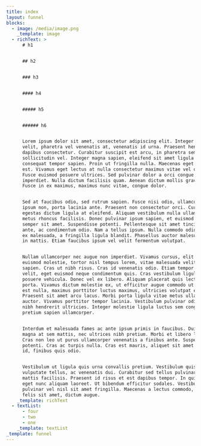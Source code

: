 ```yaml
---
title: index
layout: funnel
blocks:
  - image: /media/image.png
    _template: image
  - richText: >
      # h1


      ## h2


      ### h3


      #### h4


      ##### h5


      ###### h6


      Lorem ipsum dolor sit amet, consectetur adipiscing elit. Integer quam
      velit, pharetra vel venenatis at, venenatis id urna. Praesent hendrerit
      dapibus consectetur. Curabitur suscipit est arcu, in pharetra sem
      sollicitudin vel. Integer magna sapien, eleifend sit amet ligula id,
      consequat tempor sapien. Proin ut fringilla nulla. Maecenas eget risus
      est. Vivamus eget lectus at nulla consectetur maximus vitae vel odio.
      Fusce euismod posuere ultrices. Sed pulvinar dolor a orci congue
      imperdiet. Nulla dictum facilisis quam. Aenean dictum mollis gravida.
      Fusce in ex maximus, maximus nunc vitae, congue dolor.


      Sed at faucibus odio, sed rutrum sapien. Fusce nisi odio, ullamcorper id
      ipsum non, porta lacinia ante. Praesent non consectetur orci. Curabitur
      egestas dictum ligula at eleifend. Aliquam vestibulum nulla ullamcorper
      metus rhoncus facilisis. Donec pulvinar ipsum sapien, et euismod dui
      semper sit amet. Suspendisse potenti. Pellentesque sit amet tincidunt
      ante, ac condimentum odio. Nam a tellus ipsum. Nulla commodo odio sit amet
      ex malesuada, a fringilla ligula blandit. Phasellus auctor malesuada nisl
      in mattis. Etiam faucibus ipsum vel velit fermentum volutpat.


      Nullam ullamcorper nec augue non imperdiet. Vivamus cursus, elit ut
      euismod molestie, tortor nisl tempus lorem, vitae malesuada velit ipsum ac
      sapien. Cras ut nibh risus. Cras id venenatis odio. Etiam tempor est
      velit, eget euismod neque condimentum quis. Cras vestibulum ligula ut
      posuere vehicula. Donec vel ex libero. Aliquam placerat quis lectus id
      porta. Vivamus dictum molestie ex, ut efficitur augue commodo ut. Etiam
      est nulla, maximus porttitor luctus maximus, ultricies volutpat est.
      Praesent sit amet arcu lacus. Morbi porta ligula vitae metus ullamcorper
      auctor. Vivamus porttitor tempor lacinia. Vestibulum pulvinar odio nec
      nibh hendrerit ultricies. Integer molestie ligula luctus sem congue, ac
      pretium sapien ullamcorper.


      Interdum et malesuada fames ac ante ipsum primis in faucibus. Duis cursus
      magna at sem mattis, nec ultrices nibh pretium. Morbi et libero lorem.
      Cras non leo ut purus ullamcorper venenatis a finibus ante. Suspendisse
      potenti. Cras ac turpis nulla. Cras est mauris, aliquet sit amet semper
      id, finibus quis odio.


      Vestibulum ut ligula quis urna convallis pretium. Vestibulum quis
      vulputate tellus, ac venenatis dui. Curabitur sed tellus pulvinar elit
      mattis facilisis. Praesent id risus et est dapibus tempor. In quis arcu
      eget nunc aliquam laoreet. Ut bibendum efficitur sodales. Vestibulum
      pulvinar vel nisl sit amet fringilla. Maecenas a lectus commodo, congue
      felis sit amet, dictum augue.
    _template: richText
  - textList:
      - four
      - two
      - one
    _template: textList
_template: funnel
---
```


